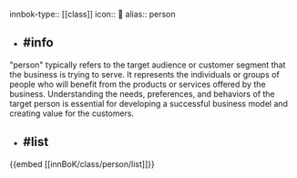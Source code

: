 innbok-type:: [[class]]
icon:: 👤
alias:: person

- ## #info 
"person" typically refers to the target audience or customer segment that the business is trying to serve. It represents the individuals or groups of people who will benefit from the products or services offered by the business. Understanding the needs, preferences, and behaviors of the target person is essential for developing a successful business model and creating value for the customers.
- ## #list 
{{embed [[innBoK/class/person/list]]}}











